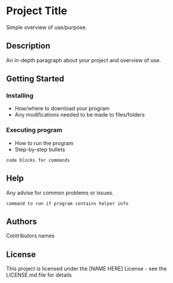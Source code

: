 # Project Title

Simple overview of use/purpose.

## Description

An in-depth paragraph about your project and overview of use.

## Getting Started

### Installing

* How/where to download your program
* Any modifications needed to be made to files/folders

### Executing program

* How to run the program
* Step-by-step bullets
```
code blocks for commands
```

## Help

Any advise for common problems or issues.
```
command to run if program contains helper info
```

## Authors

Contributors names 

## License

This project is licensed under the [NAME HERE] License - see the LICENSE.md file for details
